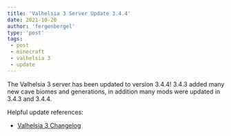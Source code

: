 ```yaml
---
title: 'Valhelsia 3 Server Update 3.4.4'
date: 2021-10-20
author: 'fergenbergel'
type: 'post'
tags: 
 - post
 - minecraft
 - valhelsia 3
 - update
---
```


The Valhelsia 3 server has been updated to version 3.4.4! 3.4.3 added many new cave biomes and generations, in addition many mods were updated in 3.4.3 and 3.4.4.

Helpful update references:
- [Valhelsia 3 Changelog][1]

[1]: <https://wiki.valhelsia.net/modpacks/valhelsia-3/changelog> "Valhelsia 3 Changelog"
